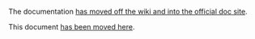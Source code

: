 The documentation [has moved off the wiki and into the official doc site](http://autofac.readthedocs.org/).

This document [has been moved here](http://autofac.readthedocs.org/en/latest/lifetime/startup.html).